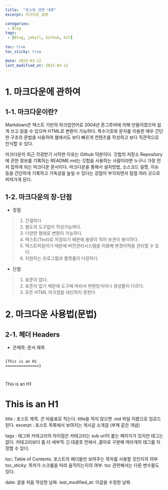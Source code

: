 ```yaml
---
title:  "포스팅 관련 내용"
excerpt: 마크다운 설명

categories:
 - Blog
tags:
 - [Blog, jekyll, Github, Git]
 
toc: true
toc_sticky: true

date: 2023-03-12
last_modified_at: 2023-03-12
---
```


# 1. 마크다운에 관하여
## 1-1. 마크다운이란?
Markdown은 텍스트 기반의 마크업언어로 2004년 존그루버에 의해 만들어졌으며 쉽게 쓰고 읽을 수 있으며 HTML로 변환이 가능하다. 특수기호와 문자를 이용한 매우 간단한 구조의 문법을 사용하여 웹에서도 보다 빠르게 컨텐츠를 작성하고 보다 직관적으로 인식할 수 있다.

마크다운이 최근 각광받기 시작한 이유는 Github 덕분이다. 깃헙의 저장소 Repository에 관한 정보를 기록하는 README.md는 깃헙을 사용하는 사람이라면 누구나 가장 먼저 접하게 되는 마크다운 문서이다. 마크다운을 통해서 설치방법, 소스코드 설명, 이슈 등을 간단하게 기록하고 가독성을 높일 수 있다는 강점이 부각되면서 점점 여러 곳으로 퍼져가게 된다.


## 1-2. 마크다운의 장-단점
* 장점
> 1. 간결하다
> 2. 별도의 도구없이 작성가능하다.
> 3. 다양한 형태로 변환이 가능하다.
> 4. 텍스트(Text)로 저장되기 때문에 용량이 적어 보관이 용이하다.
> 5. 텍스트파일이기 때문에 버전관리시스템을 이용해 변경이력을 관리할 수 있다.
> 6. 지원하는 프로그램과 플랫폼이 다양하다.

* 단점
> 1. 표준이 없다.
> 2. 표준이 없기 때문에 도구에 따라서 변환방식이나 생성물이 다르다.
> 3. 모든 HTML 마크업을 대신하지 못한다 

# 2. 마크다운 사용법(문법)
## 2-1. 헤더 Headers
* 큰제목: 문서 제목
<pre>
<code>
{This is an H1
===============}
</pre>
</code>
This is an H1

This is an H1
===============




title : 포스트 제목. 큰 따옴표로 적는다. title을 적지 않으면 .md 파일 이름으로 업로드 된다.
excerpt : 포스트 목록에서 보여지는 게시글 소개글 (부제 같은 개념)

tags : 태그와 카테고리의 차이점은 카테고리는 sub url이 붙는 페이지가 있지만 태그는 없다. 카테고리보다 좀 더 세부적. [] 대괄호 안에서 ,콤마로 구분해 여러개의 태그를 지정할 수 있다.

toc: Table of Contents. 포스트의 페더들만 보여주는 목차를 사용할 것인지의 여부
toc_sticky: 목차가 스크롤을 따라 움직이는지의 여부. toc 관련해서는 다른 변수들도 있다.

date: 글을 처음 작성한 날짜.
last_modified_at: 이글을 수정한 날짜.
